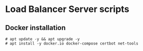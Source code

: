 # Load Balancer Server scripts

## Docker installation
```
# apt update -y && apt upgrade -y
# apt install -y docker.io docker-compose certbot net-tools
```
